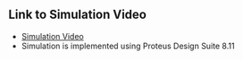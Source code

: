 
## Link to Simulation Video
- <a href="https://drive.google.com/file/d/1pBWp3gQukpgD9bo6AyhCo0eGJITcMkJZ/view?usp=sharing">Simulation Video</a>
- Simulation is implemented using Proteus Design Suite 8.11
